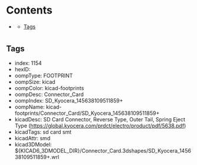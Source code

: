 



Contents
========

* [](#)
	* [Tags](#tags)

# 

## Tags

- index: 1154
- hexID: 
- oompType: FOOTPRINT
- oompSize: kicad
- oompColor: kicad-footprints
- oompDesc: Connector_Card
- oompIndex: SD_Kyocera_145638109511859+
- oompName: kicad-footprints/Connector_Card/SD_Kyocera_145638109511859+
- kicadDesc: SD Card Connector, Reverse Type, Outer Tail, Spring Eject Type (https://global.kyocera.com/prdct/electro/product/pdf/5638.pdf)
- kicadTags: sd card smt
- kicadAttr: smd
- kicad3DModel: ${KICAD6_3DMODEL_DIR}/Connector_Card.3dshapes/SD_Kyocera_145638109511859+.wrl

